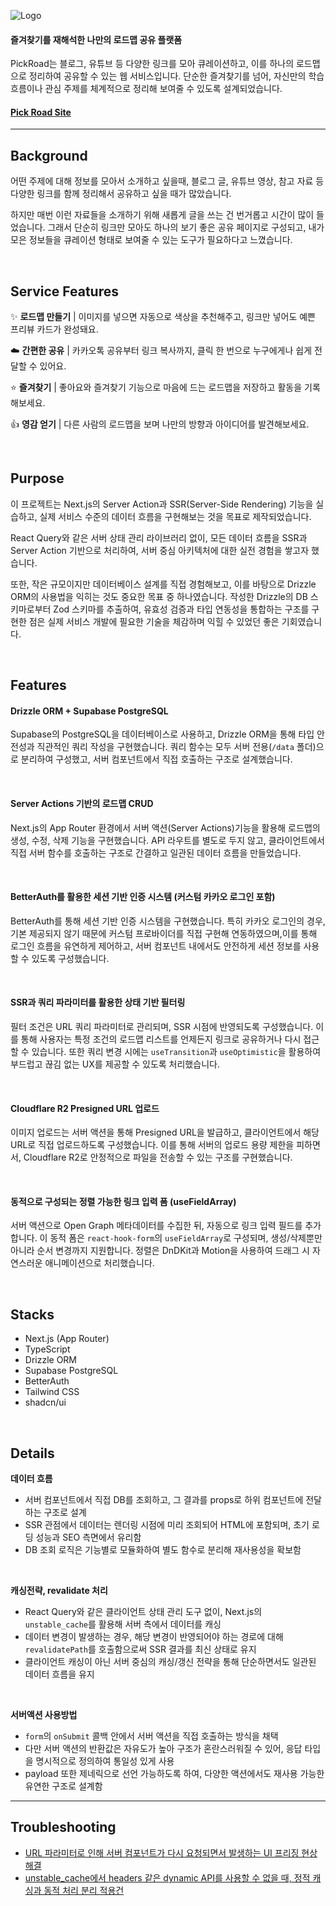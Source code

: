 ![Logo](https://github.com/user-attachments/assets/bac0ca5e-6e1d-48e0-b559-a40e97bc059d)

#### 즐겨찾기를 재해석한 나만의 로드맵 공유 플랫폼

PickRoad는 블로그, 유튜브 등 다양한 링크를 모아 큐레이션하고, 이를 하나의 로드맵으로 정리하여 공유할 수 있는 웹 서비스입니다. 단순한 즐겨찾기를 넘어, 자신만의 학습 흐름이나 관심 주제를 체계적으로 정리해 보여줄 수 있도록 설계되었습니다.

<h4>
  <a href="https://pick-road.com/">Pick Road Site</a>
</h4>

---

## Background

어떤 주제에 대해 정보를 모아서 소개하고 싶을때, 블로그 글, 유튜브 영상, 참고 자료 등 다양한 링크를 함께 정리해서 공유하고 싶을 때가 많았습니다.

하지만 매번 이런 자료들을 소개하기 위해 새롭게 글을 쓰는 건 번거롭고 시간이 많이 들었습니다. 그래서 단순히 링크만 모아도 하나의 보기 좋은 공유 페이지로 구성되고, 내가 모은 정보들을 큐레이션 형태로 보여줄 수 있는 도구가 필요하다고 느꼈습니다.

<br>

## Service Features

✨ **로드맵 만들기** | 이미지를 넣으면 자동으로 색상을 추천해주고, 링크만 넣어도 예쁜 프리뷰 카드가 완성돼요.

☁️ **간편한 공유** | 카카오톡 공유부터 링크 복사까지, 클릭 한 번으로 누구에게나 쉽게 전달할 수 있어요.

⭐ **즐겨찾기** | 좋아요와 즐겨찾기 기능으로 마음에 드는 로드맵을 저장하고 활동을 기록해보세요.

👍 **영감 얻기** | 다른 사람의 로드맵을 보며 나만의 방향과 아이디어를 발견해보세요.

<br>

## Purpose

이 프로젝트는 Next.js의 Server Action과 SSR(Server-Side Rendering) 기능을 실습하고, 실제 서비스 수준의 데이터 흐름을 구현해보는 것을 목표로 제작되었습니다.

React Query와 같은 서버 상태 관리 라이브러리 없이, 모든 데이터 흐름을 SSR과 Server Action 기반으로 처리하여, 서버 중심 아키텍처에 대한 실전 경험을 쌓고자 했습니다.

또한, 작은 규모이지만 데이터베이스 설계를 직접 경험해보고, 이를 바탕으로 Drizzle ORM의 사용법을 익히는 것도 중요한 목표 중 하나였습니다. 작성한 Drizzle의 DB 스키마로부터 Zod 스키마를 추출하여, 유효성 검증과 타입 연동성을 통합하는 구조를 구현한 점은 실제 서비스 개발에 필요한 기술을 체감하며 익힐 수 있었던 좋은 기회였습니다.

<br>

## Features

#### Drizzle ORM + Supabase PostgreSQL

Supabase의 PostgreSQL을 데이터베이스로 사용하고, Drizzle ORM을 통해 타입 안전성과 직관적인 쿼리 작성을 구현했습니다. 쿼리 함수는 모두 서버 전용(`/data` 폴더)으로 분리하여 구성했고, 서버 컴포넌트에서 직접 호출하는 구조로 설계했습니다.

<br>

#### Server Actions 기반의 로드맵 CRUD

Next.js의 App Router 환경에서 서버 액션(Server Actions)기능을 활용해 로드맵의 생성, 수정, 삭제 기능을 구현했습니다. API 라우트를 별도로 두지 않고, 클라이언트에서 직접 서버 함수를 호출하는 구조로 간결하고 일관된 데이터 흐름을 만들었습니다.

<br>

#### BetterAuth를 활용한 세션 기반 인증 시스템 (커스텀 카카오 로그인 포함)

BetterAuth를 통해 세션 기반 인증 시스템을 구현했습니다. 특히 카카오 로그인의 경우, 기본 제공되지 않기 때문에 커스텀 프로바이더를 직접 구현해 연동하였으며,이를 통해 로그인 흐름을 유연하게 제어하고, 서버 컴포넌트 내에서도 안전하게 세션 정보를 사용할 수 있도록 구성했습니다.

<br>

#### SSR과 쿼리 파라미터를 활용한 상태 기반 필터링

필터 조건은 URL 쿼리 파라미터로 관리되며, SSR 시점에 반영되도록 구성했습니다. 이를 통해 사용자는 특정 조건의 로드맵 리스트를 언제든지 링크로 공유하거나 다시 접근할 수 있습니다. 또한 쿼리 변경 시에는 `useTransition`과 `useOptimistic`을 활용하여 부드럽고 끊김 없는 UX를 제공할 수 있도록 처리했습니다.

<br>

#### Cloudflare R2 Presigned URL 업로드

이미지 업로드는 서버 액션을 통해 Presigned URL을 발급하고, 클라이언트에서 해당 URL로 직접 업로드하도록 구성했습니다. 이를 통해 서버의 업로드 용량 제한을 피하면서, Cloudflare R2로 안정적으로 파일을 전송할 수 있는 구조를 구현했습니다.

<br>

#### 동적으로 구성되는 정렬 가능한 링크 입력 폼 (useFieldArray)

서버 액션으로 Open Graph 메타데이터를 수집한 뒤, 자동으로 링크 입력 필드를 추가합니다. 이 동적 폼은 `react-hook-form`의 `useFieldArray`로 구성되며, 생성/삭제뿐만 아니라 순서 변경까지 지원합니다. 정렬은 DnDKit과 Motion을 사용하여 드래그 시 자연스러운 애니메이션으로 처리했습니다.

<br>

## Stacks

- Next.js (App Router)
- TypeScript
- Drizzle ORM
- Supabase PostgreSQL
- BetterAuth
- Tailwind CSS
- shadcn/ui

<br>

## Details

**데이터 흐름**

- 서버 컴포넌트에서 직접 DB를 조회하고, 그 결과를 props로 하위 컴포넌트에 전달하는 구조로 설계
- SSR 관점에서 데이터는 렌더링 시점에 미리 조회되어 HTML에 포함되며, 초기 로딩 성능과 SEO 측면에서 유리함
- DB 조회 로직은 기능별로 모듈화하여 별도 함수로 분리해 재사용성을 확보함

<br>

**캐싱전략, revalidate 처리**

- React Query와 같은 클라이언트 상태 관리 도구 없이, Next.js의 `unstable_cache`를 활용해 서버 측에서 데이터를 캐싱
- 데이터 변경이 발생하는 경우, 해당 변경이 반영되어야 하는 경로에 대해 `revalidatePath`를 호출함으로써 SSR 결과를 최신 상태로 유지
- 클라이언트 캐싱이 아닌 서버 중심의 캐싱/갱신 전략을 통해 단순하면서도 일관된 데이터 흐름을 유지

<br>

**서버액션 사용방법**

- `form`의 `onSubmit` 콜백 안에서 서버 액션을 직접 호출하는 방식을 채택
- 다만 서버 액션의 반환값은 자유도가 높아 구조가 혼란스러워질 수 있어, 응답 타입을 명시적으로 정의하여 통일성 있게 사용
- payload 또한 제네릭으로 선언 가능하도록 하여, 다양한 액션에서도 재사용 가능한 유연한 구조로 설계함

---

## Troubleshooting

- [URL 파라미터로 인해 서버 컴포넌트가 다시 요청되면서 발생하는 UI 프리징 현상 해결](https://heavybear-portfolio.vercel.app/post/nextjs-filter)
- [unstable_cache에서 headers 같은 dynamic API를 사용할 수 없을 때, 정적 캐싱과 동적 처리 분리 적용건](https://heavybear-portfolio.vercel.app/post/nextjs-unstable-cache)

